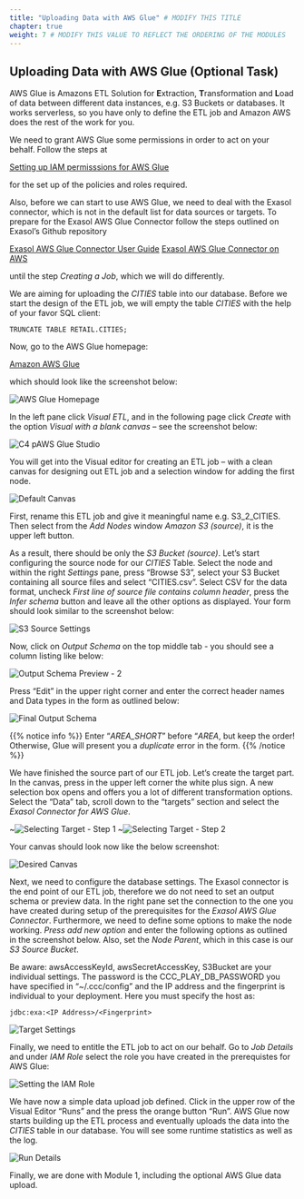 ```yaml
---
title: "Uploading Data with AWS Glue" # MODIFY THIS TITLE
chapter: true
weight: 7 # MODIFY THIS VALUE TO REFLECT THE ORDERING OF THE MODULES
---
```


## Uploading Data with AWS Glue (Optional Task)

AWS Glue is Amazons ETL Solution for <b>E</b>xtraction, <b>T</b>ransformation and <b>L</b>oad of data between different data instances, e.g. S3 Buckets or databases. It works serverless, so you have only to define the ETL job and Amazon AWS does the rest of the work for you. 

We need to grant AWS Glue some permissions in order to act on your behalf. Follow the steps at 

[Setting up IAM permisssions for AWS Glue](https://docs.aws.amazon.com/glue/latest/dg/set-up-iam.html)
	
for the set up of the policies and roles required.


Also, before we can start to use AWS Glue, we need to deal with the Exasol connector, which is not in the default list for data sources or targets. To prepare for the Exasol AWS Glue Connector follow the steps outlined on Exasol’s Github repository

[Exasol AWS Glue Connector User Guide](https://github.com/exasol/glue-connector/blob/main/doc/user_guide/user_guide.md)
[Exasol AWS Glue Connector on AWS](https://aws.amazon.com/marketplace/pp/prodview-2mlebkenfsg7o)


until the step <i>Creating a Job</i>, which we will do differently.

We are aiming for uploading the <i>CITIES</i> table into our database. Before we start the design of the ETL job, we will empty the table <i>CITIES</i> with the help of your favor SQL client:

	TRUNCATE TABLE RETAIL.CITIES;


Now, go to the AWS Glue homepage:

[Amazon AWS Glue](https://eu-central-1.console.aws.amazon.com/glue/home?region=eu-central-1#/v2/getting-started)

which should look like the screenshot below:

![AWS Glue Homepage](/images/exasol/01_10_aws_glue_homepage.png)


In the left pane click <i>Visual ETL</i>, and in the following page click <i>Create</i> with the option <i>Visual with a blank canvas</i> – see the screenshot below:

![C4 pAWS Glue Studio](/images/exasol/01_11_aws_glue_studio.png)

  
You will get into the Visual editor for creating an ETL job – with a clean canvas for designing out ETL job and a selection window for adding the first node.

![Default Canvas](/images/exasol/01_12_glue_default_canvas.png)

First, rename this ETL job and give it meaningful name e.g. S3_2_CITIES. Then select from the <i> Add Nodes</i> window <i>Amazon S3 (source)</i>, it is the upper left button. 

As a result, there should be only the <i>S3 Bucket (source)</i>. Let’s start configuring the source node for our <i>CITIES</i>
Table. Select the node and within the right <i>Settings</i> pane, press “Browse S3”, select your S3 Bucket containing all source files and select “CITIES.csv”. Select CSV for the data format, uncheck <i>First line of source file contains column header</i>, press the <i>Infer schema</i> button and leave all the other options as displayed. Your form should look similar to the screenshot below:

![S3 Source Settings](/images/exasol/01_13_glue_s3_source_settings.png)
  

Now, click on  <i>Output Schema</i> on the top middle tab - you should see a column listing like below:

![Output Schema Preview - 2](/images/exasol/01_16_output_schema_2.png)

 
Press “Edit” in the upper right corner and enter the correct header names and Data types in the form as outlined below: 

![Final Output Schema](/images/exasol/01_17_output_schema_3.png)
 
{{% notice info %}}
Enter “<i>AREA_SHORT</i>” before “<i>AREA</i>, but keep the order! Otherwise, Glue will present you a <i>duplicate</i> error in the form.
{{% /notice %}}

We have finished the source part of our ETL job. Let’s create the target part. In the canvas, press in the upper left corner the white plus sign. A new selection box opens and offers you a lot of different transformation options. Select the “Data” tab, scroll down to the “targets” section and select the <i>Exasol Connector for AWS Glue</i>. 


~![Selecting Target - Step 1](/images/exasol/01_18_select_target_1.png#float-start)
~![Selecting Target - Step 2](/images/exasol/01_19_select_target_2.png#float-end)

Your canvas should look now like the below screenshot:

![Desired Canvas](/images/exasol/01_20_desired_canvas.png)


Next, we need to configure the database settings. The Exasol connector is the end point of our ETL job, therefore we do not need to set an output schema or preview data. In the right pane set the connection to the one you have created during setup of the prerequisites for the <i>Exasol AWS Glue Connector</i>. Furthermore, we need to define some options to make the node working. <i>Press add new option</i> and enter the following options as outlined in the screenshot below. Also, set the <i>Node Parent</i>, which in this case is our <i>S3 Source Bucket</i>.

Be aware: awsAccessKeyId, awsSecretAccessKey, S3Bucket are your individual settings. The password is the CCC_PLAY_DB_PASSWORD you have specified in “~/.ccc/config” and the IP address and the fingerprint is individual to your deployment. Here you must specify the host as:

	jdbc:exa:<IP Address>/<Fingerprint>
	
![Target Settings](/images/exasol/01_21_exasol_target_settings.png)

Finally, we need to entitle the ETL job to act on our behalf. Go to <i>Job Details</i> and under <I>IAM Role</i> select the role you have created in the prerequistes for AWS Glue:
	
![Setting the IAM Role](/images/exasol/01_23_aws_glue_setting_iam_role.png)

We have now a simple data upload job defined. Click in the upper row of the Visual Editor “Runs” and the press the orange button “Run”. AWS Glue now starts building up the ETL process and eventually uploads the data into the <i>CITIES</i> table in our database. You will see some runtime statistics as well as the log.

![Run Details](/images/exasol/01_22_run_details.png)

Finally, we are done with Module 1, including the optional AWS Glue data upload.
